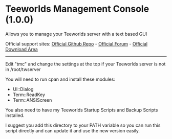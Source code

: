 # Teeworlds Management Console (1.0.0)
Allows you to manage your Teeworlds server with a text based GUI

Official support sites: [Official Github Repo](https://github.com/fstltna/TeeworldsManagement) - [Official Forum](https://gameplayer.club/phpBB3/viewforum.php?f=8)  - [Official Download Area](https://gameplayer.club/index.php/downloads/category/13-teeworlds)

---

Edit "tmc" and change the settings at the top if your Teeworlds server is not in /root/twserver

You will need to run cpan and install these modules:

- UI::Dialog
- Term::ReadKey
- Term::ANSIScreen

You also need to have my Teeworlds Startup Scripts and Backup Scripts installed.

I suggest you add this directory to your PATH variable so you can run this script directly and can update it and use the new version easily.


